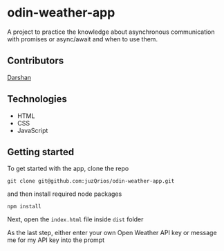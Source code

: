 # odin-weather-app

A project to practice the knowledge about asynchronous communication with promises or async/await and when to use them.

## Contributors

[Darshan](https://github.com/juzQrios)

## Technologies

- HTML
- CSS
- JavaScript

## Getting started

To get started with the app, clone the repo

```
git clone git@github.com:juzQrios/odin-weather-app.git
```

and then install required node packages

```
npm install
```

Next, open the `index.html` file inside `dist` folder

As the last step, either enter your own Open Weather API key or message me for my API key into the prompt